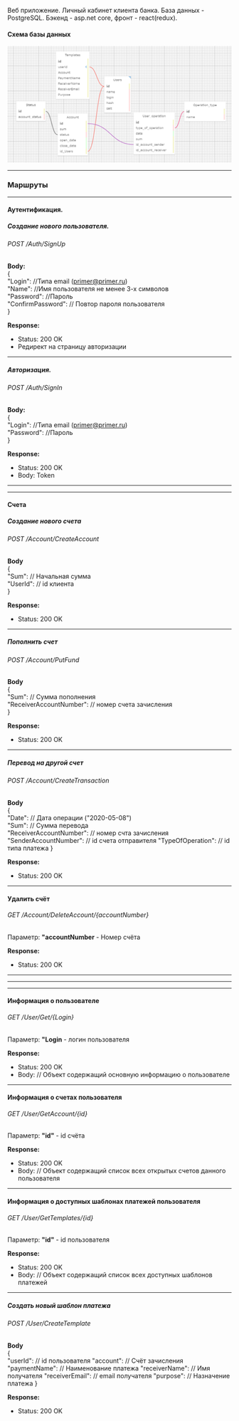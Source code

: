 Веб приложение. Личный кабинет клиента банка. База данных - PostgreSQL. Бэкенд - asp.net core, фронт - react(redux).

#### Схема базы данных  

﻿![database schema](./Module_AlexeevD/DbSchema.png "Схема базы данных")  



***
### Маршруты
***
#### Аутентификация.

##### Создание нового пользователя. 

###### POST /Auth/SignUp


**Body:**  
 {  
 "Login": //Типа email (primer@primer.ru)   
 "Name": //Имя пользователя  не менее 3-х символов    
 "Password": //Пароль  
 "ConfirmPassword": // Повтор пароля пользователя  
}

**Response:**

- Status: 200 OK
- Редирект на страницу авторизации  
***
##### Авторизация. 

###### POST /Auth/SignIn


**Body:**  
 {  
 "Login": //Типа email (primer@primer.ru)   
 "Password": //Пароль  
}

**Response:**

- Status: 200 OK
- Body: Token
***  
***  
#### Счета
##### Создание нового счета
###### POST /Account/CreateAccount
**Body**  
{  
"Sum": // Начальная сумма  
"UserId": // id клиента  
}   

**Response:**

- Status: 200 OK
***


##### Пополнить счет
###### POST /Account/PutFund
**Body**  
{  
"Sum": // Сумма пополнения  
"ReceiverAccountNumber": // номер счета зачисления  
}   

**Response:**

- Status: 200 OK
***

##### Перевод на другой счет
###### POST /Account/CreateTransaction
**Body**  
{  
"Date": // Дата операции ("2020-05-08")  
"Sum": // Сумма перевода  
"ReceiverAccountNumber": // номер счта зачисления  
"SenderAccountNumber": // id счета отправителя
"TypeOfOperation": // id типа платежа
}   

**Response:**

- Status: 200 OK
***

#### Удалить счёт
###### GET /Account/DeleteAccount/{accountNumber}
Параметр: **"accountNumber** - Номер счёта  

**Response:**

- Status: 200 OK  
***

***
***
#### Информация о пользователе
###### GET /User/Get/{Login}
Параметр: **"Login** - логин пользователя

**Response:**

- Status: 200 OK
- Body: // Объект содержащий основную информацию о пользователе  
***

#### Информация о счетах пользователя
###### GET /User/GetAccount/{id}
Параметр: **"id"** - id счёта

**Response:**

- Status: 200 OK
- Body: // Объект содержащий список всех открытых счетов данного пользователя
***

#### Информация о доступных шаблонах платежей пользователя
###### GET /User/GetTemplates/{id}
Параметр: **"id"** - id пользователя

**Response:**

- Status: 200 OK
- Body: // Объект содержащий список всех доступных шаблонов платежей
***

##### Создать новый шаблон платежа
###### POST /User/CreateTemplate
**Body**  
{  
"userId": // id пользователя
"account": // Счёт зачисления 
"paymentName": // Наименование платежа 
"receiverName": // Имя получателя
"receiverEmail": // email получателя
"purpose": // Назначение платежа
}   

**Response:**

- Status: 200 OK


